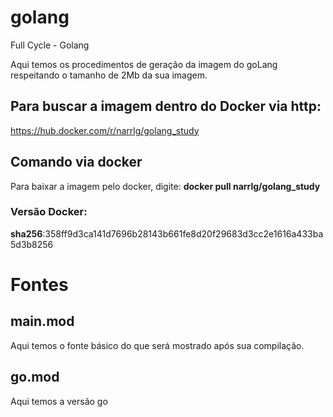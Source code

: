 # golang
 Full Cycle - Golang

Aqui temos os procedimentos de geração da imagem do goLang respeitando o tamanho de 2Mb da sua imagem.

## Para buscar a imagem dentro do Docker via http:
https://hub.docker.com/r/narrlg/golang_study

## Comando via docker
Para baixar a imagem pelo docker, digite:
**docker pull narrlg/golang_study**

### Versão Docker:
**sha256**:358ff9d3ca141d7696b28143b661fe8d20f29683d3cc2e1616a433ba5d3b8256


# Fontes
## main.mod
Aqui temos o fonte básico do que será mostrado após sua compilação.

## go.mod
Aqui temos a versão go
